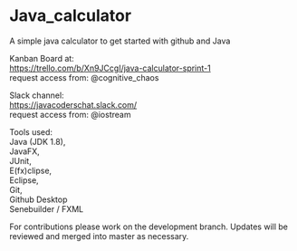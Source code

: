 # Java_calculator <br />
A simple java calculator to get started with github and Java <br />


Kanban Board at: <br />
https://trello.com/b/Xn9JCcgI/java-calculator-sprint-1 <br />
request access from: @cognitive_chaos <br />

Slack channel: <br />
https://javacoderschat.slack.com/ <br />
request access from: @iostream <br />


Tools used: <br />
Java (JDK 1.8), <br />
JavaFX, <br />
JUnit, <br />
E(fx)clipse, <br />
Eclipse, <br />
Git, <br />
Github Desktop <br />
Senebuilder / FXML <br />

For contributions please work on the development branch. Updates will be reviewed and merged into master as necessary.

